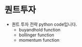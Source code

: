 # 퀀트투자

- 퀀트 투자 전략 python code입니다.
    - buyandhold function
    - bollinger function
    - momentum function
